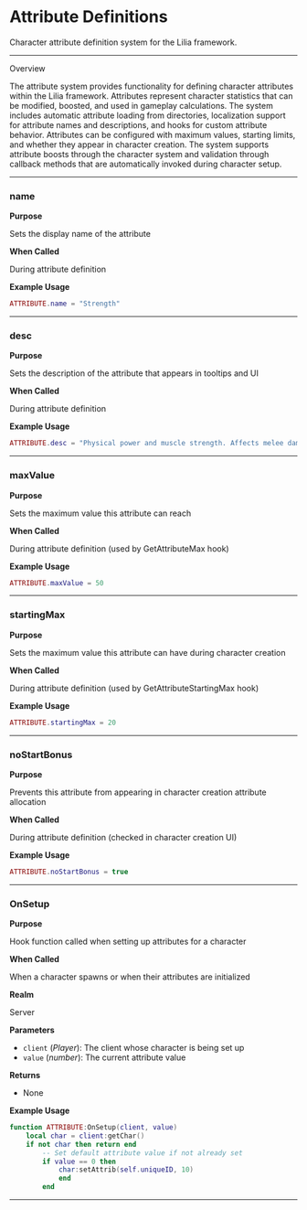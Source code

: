 # Attribute Definitions

Character attribute definition system for the Lilia framework.

---

Overview

The attribute system provides functionality for defining character attributes within the Lilia framework. Attributes represent character statistics that can be modified, boosted, and used in gameplay calculations. The system includes automatic attribute loading from directories, localization support for attribute names and descriptions, and hooks for custom attribute behavior. Attributes can be configured with maximum values, starting limits, and whether they appear in character creation. The system supports attribute boosts through the character system and validation through callback methods that are automatically invoked during character setup.

---

### name

**Purpose**

Sets the display name of the attribute

**When Called**

During attribute definition

**Example Usage**

```lua
ATTRIBUTE.name = "Strength"

```

---

### desc

**Purpose**

Sets the description of the attribute that appears in tooltips and UI

**When Called**

During attribute definition

**Example Usage**

```lua
ATTRIBUTE.desc = "Physical power and muscle strength. Affects melee damage and carrying capacity."

```

---

### maxValue

**Purpose**

Sets the maximum value this attribute can reach

**When Called**

During attribute definition (used by GetAttributeMax hook)

**Example Usage**

```lua
ATTRIBUTE.maxValue = 50

```

---

### startingMax

**Purpose**

Sets the maximum value this attribute can have during character creation

**When Called**

During attribute definition (used by GetAttributeStartingMax hook)

**Example Usage**

```lua
ATTRIBUTE.startingMax = 20

```

---

### noStartBonus

**Purpose**

Prevents this attribute from appearing in character creation attribute allocation

**When Called**

During attribute definition (checked in character creation UI)

**Example Usage**

```lua
ATTRIBUTE.noStartBonus = true

```

---

### OnSetup

**Purpose**

Hook function called when setting up attributes for a character

**When Called**

When a character spawns or when their attributes are initialized

**Realm**

Server

**Parameters**

* `client` (*Player*): The client whose character is being set up
* `value` (*number*): The current attribute value

**Returns**

* None

**Example Usage**

```lua
function ATTRIBUTE:OnSetup(client, value)
    local char = client:getChar()
    if not char then return end
        -- Set default attribute value if not already set
        if value == 0 then
            char:setAttrib(self.uniqueID, 10)
            end
        end

```

---

